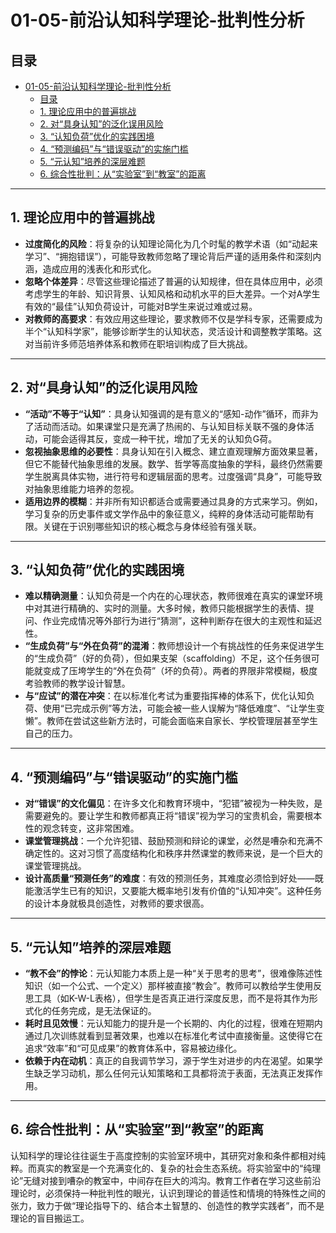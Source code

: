 # 01-05-前沿认知科学理论-批判性分析

## 目录

- [01-05-前沿认知科学理论-批判性分析](#01-05-前沿认知科学理论-批判性分析)
  - [目录](#目录)
  - [1. 理论应用中的普遍挑战](#1-理论应用中的普遍挑战)
  - [2. 对“具身认知”的泛化误用风险](#2-对具身认知的泛化误用风险)
  - [3. “认知负荷”优化的实践困境](#3-认知负荷优化的实践困境)
  - [4. “预测编码”与“错误驱动”的实施门槛](#4-预测编码与错误驱动的实施门槛)
  - [5. “元认知”培养的深层难题](#5-元认知培养的深层难题)
  - [6. 综合性批判：从“实验室”到“教室”的距离](#6-综合性批判从实验室到教室的距离)

---

## 1. 理论应用中的普遍挑战

- **过度简化的风险**：将复杂的认知理论简化为几个时髦的教学术语（如“动起来学习”、“拥抱错误”），可能导致教师忽略了理论背后严谨的适用条件和深刻内涵，造成应用的浅表化和形式化。
- **忽略个体差异**：尽管这些理论描述了普遍的认知规律，但在具体应用中，必须考虑学生的年龄、知识背景、认知风格和动机水平的巨大差异。一个对A学生有效的“最佳”认知负荷设计，可能对B学生来说过难或过易。
- **对教师的高要求**：有效应用这些理论，要求教师不仅是学科专家，还需要成为半个“认知科学家”，能够诊断学生的认知状态，灵活设计和调整教学策略。这对当前许多师范培养体系和教师在职培训构成了巨大挑战。

---

## 2. 对“具身认知”的泛化误用风险

- **“活动”不等于“认知”**：具身认知强调的是有意义的“感知-动作”循环，而非为了活动而活动。如果课堂只是充满了热闹的、与认知目标关联不强的身体活动，可能会适得其反，变成一种干扰，增加了无关的认知负G荷。
- **忽视抽象思维的必要性**：具身认知在引入概念、建立直观理解方面效果显著，但它不能替代抽象思维的发展。数学、哲学等高度抽象的学科，最终仍然需要学生脱离具体实物，进行符号和逻辑层面的思考。过度强调“具身”，可能导致对抽象思维能力培养的忽视。
- **适用边界的模糊**：并非所有知识都适合或需要通过具身的方式来学习。例如，学习复杂的历史事件或文学作品中的象征意义，纯粹的身体活动可能帮助有限。关键在于识别哪些知识的核心概念与身体经验有强关联。

---

## 3. “认知负荷”优化的实践困境

- **难以精确测量**：认知负荷是一个内在的心理状态，教师很难在真实的课堂环境中对其进行精确的、实时的测量。大多时候，教师只能根据学生的表情、提问、作业完成情况等外部行为进行“猜测”，这种判断存在很大的主观性和延迟性。
- **“生成负荷”与“外在负荷”的混淆**：教师想设计一个有挑战性的任务来促进学生的“生成负荷”（好的负荷），但如果支架（scaffolding）不足，这个任务很可能就变成了压垮学生的“外在负荷”（坏的负荷）。两者的界限非常模糊，极度考验教师的教学设计智慧。
- **与“应试”的潜在冲突**：在以标准化考试为重要指挥棒的体系下，优化认知负荷、使用“已完成示例”等方法，可能会被一些人误解为“降低难度”、“让学生变懒”。教师在尝试这些新方法时，可能会面临来自家长、学校管理层甚至学生自己的压力。

---

## 4. “预测编码”与“错误驱动”的实施门槛

- **对“错误”的文化偏见**：在许多文化和教育环境中，“犯错”被视为一种失败，是需要避免的。要让学生和教师都真正将“错误”视为学习的宝贵机会，需要根本性的观念转变，这非常困难。
- **课堂管理挑战**：一个允许犯错、鼓励预测和辩论的课堂，必然是嘈杂和充满不确定性的。这对习惯了高度结构化和秩序井然课堂的教师来说，是一个巨大的课堂管理挑战。
- **设计高质量“预测任务”的难度**：有效的预测任务，其难度必须恰到好处——既能激活学生已有的知识，又要能大概率地引发有价值的“认知冲突”。这种任务的设计本身就极具创造性，对教师的要求很高。

---

## 5. “元认知”培养的深层难题

- **“教不会”的悖论**：元认知能力本质上是一种“关于思考的思考”，很难像陈述性知识（如一个公式、一个定义）那样被直接“教会”。教师可以教给学生使用反思工具（如K-W-L表格），但学生是否真正进行深度反思，而不是将其作为形式化的任务完成，是无法保证的。
- **耗时且见效慢**：元认知能力的提升是一个长期的、内化的过程，很难在短期内通过几次训练就看到显著效果，也难以在标准化考试中直接衡量。这使得它在追求“效率”和“可见成果”的教育体系中，容易被边缘化。
- **依赖于内在动机**：真正的自我调节学习，源于学生对进步的内在渴望。如果学生缺乏学习动机，那么任何元认知策略和工具都将流于表面，无法真正发挥作用。

---

## 6. 综合性批判：从“实验室”到“教室”的距离

认知科学的理论往往诞生于高度控制的实验室环境中，其研究对象和条件都相对纯粹。而真实的教室是一个充满变化的、复杂的社会生态系统。将实验室中的“纯理论”无缝对接到嘈杂的教室中，中间存在巨大的鸿沟。教育工作者在学习这些前沿理论时，必须保持一种批判性的眼光，认识到理论的普适性和情境的特殊性之间的张力，致力于做“理论指导下的、结合本土智慧的、创造性的教学实践者”，而不是理论的盲目搬运工。
